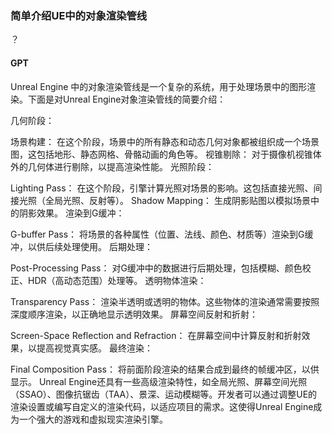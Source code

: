### 简单介绍UE中的对象渲染管线

？

#### GPT

Unreal Engine 中的对象渲染管线是一个复杂的系统，用于处理场景中的图形渲染。下面是对Unreal Engine对象渲染管线的简要介绍：

几何阶段：

场景构建： 在这个阶段，场景中的所有静态和动态几何对象都被组织成一个场景图，这包括地形、静态网格、骨骼动画的角色等。
视锥剔除： 对于摄像机视锥体外的几何体进行剔除，以提高渲染性能。
光照阶段：

Lighting Pass： 在这个阶段，引擎计算光照对场景的影响。这包括直接光照、间接光照（全局光照、反射等）。
Shadow Mapping： 生成阴影贴图以模拟场景中的阴影效果。
渲染到G缓冲：

G-buffer Pass： 将场景的各种属性（位置、法线、颜色、材质等）渲染到G缓冲，以供后续处理使用。
后期处理：

Post-Processing Pass： 对G缓冲中的数据进行后期处理，包括模糊、颜色校正、HDR（高动态范围）处理等。
透明物体渲染：

Transparency Pass： 渲染半透明或透明的物体。这些物体的渲染通常需要按照深度顺序渲染，以正确地显示透明效果。
屏幕空间反射和折射：

Screen-Space Reflection and Refraction： 在屏幕空间中计算反射和折射效果，以提高视觉真实感。
最终渲染：

Final Composition Pass： 将前面阶段渲染的结果合成到最终的帧缓冲区，以供显示。
Unreal Engine还具有一些高级渲染特性，如全局光照、屏幕空间光照（SSAO）、图像抗锯齿（TAA）、景深、运动模糊等。开发者可以通过调整UE的渲染设置或编写自定义的渲染代码，以适应项目的需求。这使得Unreal Engine成为一个强大的游戏和虚拟现实渲染引擎。